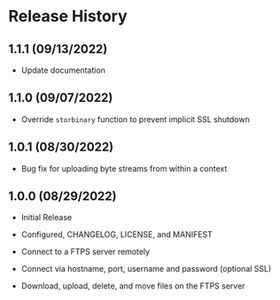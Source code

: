 # Release History

## 1.1.1 (09/13/2022)

- Update documentation

## 1.1.0 (09/07/2022)

- Override `storbinary` function to prevent implicit SSL shutdown

## 1.0.1 (08/30/2022)

- Bug fix for uploading byte streams from within a context

## 1.0.0 (08/29/2022)

- Initial Release

- Configured, CHANGELOG, LICENSE, and MANIFEST

- Connect to a FTPS server remotely

- Connect via hostname, port, username and password (optional SSL)

- Download, upload, delete, and move files on the FTPS server
